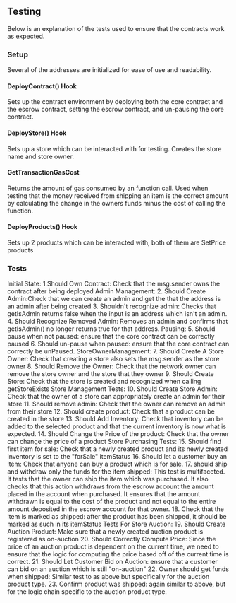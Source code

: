 ## Testing 

Below is an explanation of the tests used to ensure that the contracts work as expected. 

### Setup 

Several of the addresses are initialized for ease of use and readability. 

#### DeployContract() Hook
Sets up the contract environment by deploying both the core contract and the escrow contract, setting the escrow contract, and un-pausing the core contract.

#### DeployStore() Hook 
Sets up a store which can be interacted with for testing. Creates the store name and store owner. 

#### GetTransactionGasCost
Returns the amount of gas consumed by an function call. Used when testing that the money received from shipping an item is the correct amount by calculating the change in the owners funds minus the cost of calling the function. 

#### DeployProducts() Hook
Sets up 2 products which can be interacted with, both of them are SetPrice products 

### Tests 

Initial State: 
	1.Should Own Contract: Check that the msg.sender owns the contract after being deployed 
Admin Management: 
	2. Should Create Admin:Check that we can create an admin and get the that the address is an admin after being created 
	3. Shouldn't recognize admin: Checks that getIsAdmin returns false when the input is an address which isn't an admin.
	4. Should Recognize Removed Admin: Removes an admin and confirms that getIsAdmin() no longer returns true for that address.
Pausing: 
	5. Should pause when not paused: ensure that the core contract can be correctly paused 
	6. Should un-pause when paused:  ensure that the core contract can correctly be unPaused. 
StoreOwnerManagement: 
	7. Should Create A Store Owner: Check that creating a store also sets the msg.sender as the store owner 
	8. Should Remove the Owner: Check that the network owner can remove the store owner and the store that they owner 
	9. Should Create Store: Check that the store is created and recognized when calling getStoreExists 
Store Management Tests: 
	10. Should Create Store Admin: Check that the owner of a store can appropriately create an admin for their store 
	11. Should remove admin: Check that the owner can remove an admin from their store 
	12. Should create product: Check that a product can be created in the store 
	13. Should Add Inventory: Check that inventory can be added to the selected product and that the current inventory is now what is expected. 
	14. Should Change the Price of the product: Check that the owner can change the price of a product 
Store Purchasing Tests: 
	15. Should find first item for sale: Check that a newly created product and its newly created inventory is set to the "forSale" itemStatus 
	16. Should let a customer buy an item: Check that anyone can buy a product which is for sale. 
	17. should ship and withdraw only the funds for the item shipped: This test is multifaceted. It tests that the owner can ship the item which was purchased. It also checks that this action withdraws from the escrow account the amount placed in the account when purchased. It ensures that the amount withdrawn is equal to the cost of the product and not equal to the entire amount deposited in the escrow account for that owner. 
	18. Check that the item is marked as shipped: after the product has been shipped, it should be marked as such in its itemStatus 
Tests For Store Auction: 
	19. Should Create Auction Product: Make sure that a newly created auction product is registered as on-auction 
	20. Should Correctly Compute Price: Since the price of an auction product is dependent on the current time, we need to ensure that the logic for computing the price based off of the current time is correct. 
	21. Should Let Customer Bid on Auction: ensure that a customer can bid on an auction which is still "on-auction" 
	22. Owner should get funds when shipped: Similar test to as above but specifically for the auction product type. 
	23. Confirm product was shipped: again similar to above, but for the logic chain specific to the auction product type. 
	